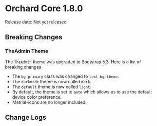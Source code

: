 # Orchard Core 1.8.0

Release date: Not yet released

## Breaking Changes

### TheAdmin Theme

The `TheAdmin` theme was upgraded to Bootstrap 5.3. Here is a list of breaking changes

 - The `bg-primary` class was changed to `text-bg-theme`.
 - The `darkmode` theme is now called `dark`.
 - The `default` theme is now called `light`.
 - By default, the theme is set to `auto` which allows us to use the default device color preference.
 - Metrial-icons are no longer included.
 
## Change Logs
